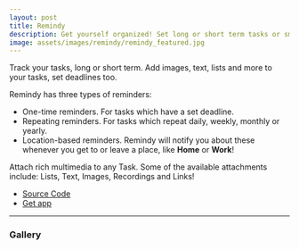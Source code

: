 ```yaml
---
layout: post
title: Remindy
description: Get yourself organized! Set long or short term tasks or smart reminders!
image: assets/images/remindy/remindy_featured.jpg
---
```


Track your tasks, long or short term. Add images, text, lists and more to your tasks, set deadlines too.

Remindy has three types of reminders:

- One-time reminders. For tasks which have a set deadline.
- Repeating reminders. For tasks which repeat daily, weekly, monthly or yearly.
- Location-based reminders. Remindy will notify you about these whenever you get to or leave a place, like **Home** or **Work**!

Attach rich multimedia to any Task. Some of the available attachments include: Lists, Text, Images, Recordings and Links!

<ul class="actions">
    <li><a target="_blank" href="https://github.com/abicelis/Remindy" 
    	class="button">Source Code</a></li>
    <li><a target="_blank" href="https://play.google.com/store/apps/details?id=ve.com.abicelis.remindy" 
    	class="button special">Get app</a></li>
</ul>

<hr class="major" />

### Gallery

<div>
    <div class="row">
        <div class="3u"><span class="image fit"><img src="{% link assets/images/remindy/remindy_1.png %}" alt="" /></span></div>
        <div class="3u"><span class="image fit"><img src="{% link assets/images/remindy/remindy_2.png %}" alt="" /></span></div>
        <div class="3u"><span class="image fit"><img src="{% link assets/images/remindy/remindy_3.png %}" alt="" /></span></div>
        <div class="3u$"><span class="image fit"><img src="{% link assets/images/remindy/remindy_4.png %}" alt="" /></span></div>
        <!-- Break -->
        <div class="3u"><span class="image fit"><img src="{% link assets/images/remindy/remindy_5.png %}" alt="" /></span></div>
        <div class="3u"><span class="image fit"><img src="{% link assets/images/remindy/remindy_6.png %}" alt="" /></span></div>
        <div class="3u"><span class="image fit"><img src="{% link assets/images/remindy/remindy_7.png %}" alt="" /></span></div>
        <div class="3u$"><span class="image fit"><img src="{% link assets/images/remindy/remindy_8.png %}" alt="" /></span></div>
    </div>
</div>
